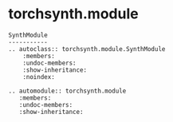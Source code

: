 torchsynth.module
=================

```{eval-rst}
SynthModule
-----------
.. autoclass:: torchsynth.module.SynthModule
    :members:
    :undoc-members:
    :show-inheritance:
    :noindex:
```

```{eval-rst}
.. automodule:: torchsynth.module
   :members:
   :undoc-members:
   :show-inheritance:
```
